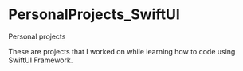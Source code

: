 # PersonalProjects_SwiftUI
Personal projects 

These are projects that I worked on while learning how to code using SwiftUI Framework.

